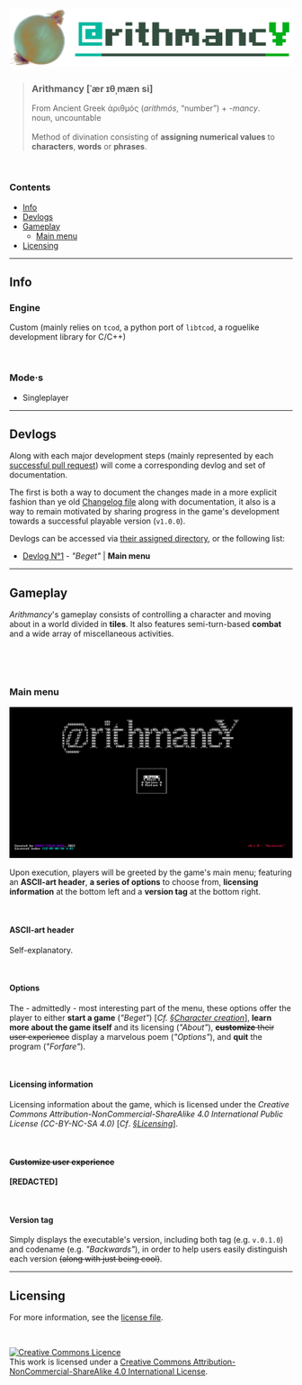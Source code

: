 # ![onions have many layers](/docs/assets/meta/logo/cromniomancy.png)

> ### __Arithmancy__ [ˈær ɪθˌmæn si]<br>
> From Ancient Greek ἀριθμός (*arithmós*, “number”) + *-mancy*.<br>
> noun, uncountable
> <br><br>
> Method of divination consisting of __assigning numerical values__ to __characters__, __words__ or __phrases__.

&nbsp;

### Contents
- [Info](#info)
- [Devlogs](#devlogs)
- [Gameplay](#gameplay)
    - [Main menu](#main-menu)
- [Licensing](#licensing)
<!--- [Plot](#plot)-->
<!--- [Character creation](#character-creation)-->

---

## Info

<!--&nbsp;

### Credits

#### Programming
- NBRET-TOUCH-WASH-->

### Engine
Custom (mainly relies on `tcod`, a python port of `libtcod`, a roguelike development library for C/C++)

&nbsp;

### Mode·s

- Singleplayer

---

## Devlogs

Along with each major development steps (mainly represented by each [successful pull request](https://github.com/NBRET-TOUCH-WASH/arithmancy/pulls?q=is%3Apr+is%3Aclosed)) will come a corresponding devlog and set of documentation.

The first is both a way to document the changes made in a more explicit fashion than ye old [Changelog file](/CHANGELOG.md) along with documentation, it also is a way to remain motivated by sharing progress in the game's development towards a successful playable version (`v1.0.0`).

Devlogs can be accessed via [their assigned directory](/docs/meta/devlogs/), or the following list:

- [Devlog N°1](/docs/meta/devlogs/devlog1-mainMenu.md) - *"Beget"* | __Main menu__

---

## Gameplay

*Arithmancy*'s gameplay consists of controlling a character and moving about in a world divided in __tiles__. It also features semi-turn-based __combat__ and a wide array of miscellaneous activities.

&nbsp;

&nbsp;

### Main menu

![main menu v0.1.0](/docs/assets/gameplay/main_menu/main_menu_cropped.png)

Upon execution, players will be greeted by the game's main menu; featuring an __ASCII-art header__, __a series of options__ to choose from, __licensing information__ at the bottom left and a __version tag__ at the bottom right.

&nbsp;

#### ASCII-art header
Self-explanatory.

&nbsp;

#### Options
The - admittedly - most interesting part of the menu, these options offer the player to either __start a game__ (*"Beget"*) [*Cf.* [*§Character creation*](#character-creation)], __learn more about the game itself__ and its licensing (*"About"*), ~~__customize__ their user experience~~ display a marvelous poem (*"Options"*), and __quit__ the program (*"Forfare"*).

&nbsp;

#### Licensing information
Licensing information about the game, which is licensed under the *Creative Commons Attribution-NonCommercial-ShareAlike 4.0 International Public License (CC-BY-NC-SA 4.0)* [*Cf*. [*§Licensing*](#licensing)].

&nbsp;

#### ~~Customize user experience~~
__[REDACTED]__

&nbsp;

#### Version tag
Simply displays the executable's version, including both tag (e.g. `v.0.1.0`) and codename (e.g. *"Backwards"*), in order to help users easily distinguish each version ~~(along with just being cool)~~.
<!--
&nbsp;

&nbsp;

### Character creation-->

---

## Licensing

For more information, see the [license file](/LICENSE).

&nbsp;

<a rel="license" href="http://creativecommons.org/licenses/by-nc-sa/4.0/"><img alt="Creative Commons Licence" style="border-width:0" src="https://i.creativecommons.org/l/by-nc-sa/4.0/88x31.png" /></a><br />This work is licensed under a <a rel="license" href="http://creativecommons.org/licenses/by-nc-sa/4.0/">Creative Commons Attribution-NonCommercial-ShareAlike 4.0 International License</a>.